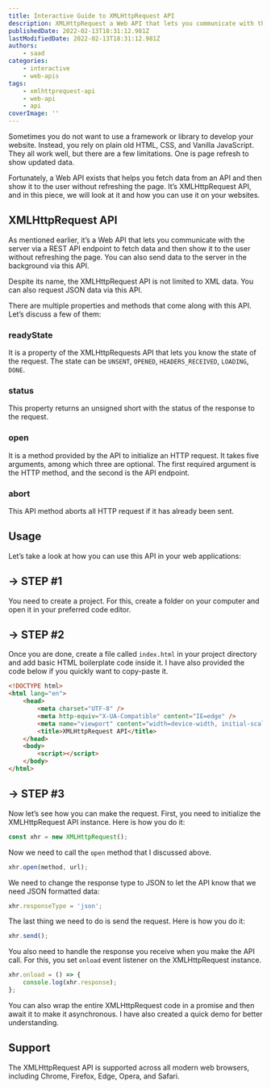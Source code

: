 ```yaml
---
title: Interactive Guide to XMLHttpRequest API
description: XMLHttpRequest a Web API that lets you communicate with the server via a REST API endpoint to fetch data and then show it to the user without refreshing the page. Let's take a look at what this API is and how you can use it in your web applications.
publishedDate: 2022-02-13T18:31:12.981Z
lastModifiedDate: 2022-02-13T18:31:12.981Z
authors:
    - saad
categories:
    - interactive
    - web-apis
tags:
    - xmlhttprequest-api
    - web-api
    - api
coverImage: ''
---
```


<Lead>

Sometimes you do not want to use a framework or library to develop your website. Instead, you rely on plain old HTML, CSS, and Vanilla JavaScript. They all work well, but there are a few limitations. One is page refresh to show updated data.

</Lead>

Fortunately, a Web API exists that helps you fetch data from an API and then show it to the user without refreshing the page. It’s XMLHttpRequest API, and in this piece, we will look at it and how you can use it on your websites.

## XMLHttpRequest API

As mentioned earlier, it’s a Web API that lets you communicate with the server via a REST API endpoint to fetch data and then show it to the user without refreshing the page. You can also send data to the server in the background via this API.

Despite its name, the XMLHttpRequest API is not limited to XML data. You can also request JSON data via this API.

There are multiple properties and methods that come along with this API. Let’s discuss a few of them:

### readyState

It is a property of the XMLHttpRequests API that lets you know the state of the request. The state can be `UNSENT`, `OPENED`, `HEADERS_RECEIVED`, `LOADING`, `DONE`.

### status

This property returns an unsigned short with the status of the response to the request.

### open

It is a method provided by the API to initialize an HTTP request. It takes five arguments, among which three are optional. The first required argument is the HTTP method, and the second is the API endpoint.

### abort

This API method aborts all HTTP request if it has already been sent.

## Usage

Let’s take a look at how you can use this API in your web applications:

## → STEP #1

You need to create a project. For this, create a folder on your computer and open it in your preferred code editor.

## → STEP #2

Once you are done, create a file called `index.html` in your project directory and add basic HTML boilerplate code inside it. I have also provided the code below if you quickly want to copy-paste it.

```html
<!DOCTYPE html>
<html lang="en">
	<head>
		<meta charset="UTF-8" />
		<meta http-equiv="X-UA-Compatible" content="IE=edge" />
		<meta name="viewport" content="width=device-width, initial-scale=1.0" />
		<title>XMLHttpRequest API</title>
	</head>
	<body>
		<script></script>
	</body>
</html>
```

## → STEP #3

Now let’s see how you can make the request. First, you need to initialize the XMLHttpRequest API instance. Here is how you do it:

```js
const xhr = new XMLHttpRequest();
```

Now we need to call the `open` method that I discussed above.

```js
xhr.open(method, url);
```

We need to change the response type to JSON to let the API know that we need JSON formatted data:

```js
xhr.responseType = 'json';
```

The last thing we need to do is send the request. Here is how you do it:

```js
xhr.send();
```

You also need to handle the response you receive when you make the API call. For this, you set `onload` event listener on the XMLHttpRequest instance.

```js
xhr.onload = () => {
	console.log(xhr.response);
};
```

You can also wrap the entire XMLHttpRequest code in a promise and then await it to make it asynchronous. I have also created a quick demo for better understanding.

<LearnXMLHttpRequestAPI url="https://rapidapi.com/guides/api/rest" />

## Support

The XMLHttpRequest API is supported across all modern web browsers, including Chrome, Firefox, Edge, Opera, and Safari.
